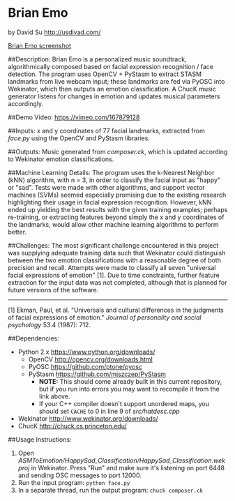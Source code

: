 Brian Emo
=========
by David Su http://usdivad.com/

[Brian Emo screenshot](screenshot.png)

##Description:
Brian Emo is a personalized music soundtrack, algorithmically composed based on facial expression recognition / face detection. The program uses OpenCV + PyStasm to extract STASM landmarks from live webcam input; these landmarks are fed via PyOSC into Wekinator, which then outputs an emotion classification. A ChucK music generator listens for changes in emotion and updates musical parameters accordingly.

##Demo Video:
https://vimeo.com/167879128

##Inputs:
x and y coordinates of 77 facial landmarks, extracted from *face.py* using the OpenCV and PyStasm libraries.

##Outputs:
Music generated from *composer.ck*, which is updated according to Wekinator emotion classifications.

##Machine Learning Details:
The program uses the k-Nearest Neighbor (kNN) algorithm, with n = 3, in order to classify the facial input as "happy" or "sad". Tests were made with other algorithms, and support vector machines (SVMs) seemed especially promising due to the existing research highlighting their usage in facial expression recognition. However, kNN ended up yielding the best results with the given training examples; perhaps re-training, or extracting features beyond simply the x and y coordinates of the landmarks, would allow other machine learning algorithms to perform better.

##Challenges:
The most significant challenge encountered in this project was supplying adequate training data such that Wekinator could distinguish between the two emotion classifications with a reasonable degree of both precision and recall. Attempts were made to classify all seven "universal facial expressions of emotion" [1]. Due to time constraints, further feature extraction for the input data was not completed, although that is planned for future versions of the software.

----
[1] Ekman, Paul, et al. "Universals and cultural differences in the judgments of facial expressions of emotion." *Journal of personality and social psychology* 53.4 (1987): 712.

##Dependencies:
- Python 2.x https://www.python.org/downloads/
    - OpenCV http://opencv.org/downloads.html
    - PyOSC https://github.com/ptone/pyosc
    - PyStasm https://github.com/mjszczep/PyStasm
        - **NOTE:** This should come already built in this current repository, but if you run into errors you may want to recompile it from the link above.
        - If your C++ compiler doesn't support unordered maps, you should set `CACHE` to 0 in line 9 of *src/hatdesc.cpp*
- Wekinator http://www.wekinator.org/downloads/
- ChucK http://chuck.cs.princeton.edu/


##Usage Instructions:
1. Open *ASMToEmotion/HappySad\_Classification/HappySad\_Classification.wekproj* in Wekinator. Press "Run" and make sure it's listening on port 6448 and sending OSC messages to port 12000.
2. Run the input program: `python face.py`
3. In a separate thread, run the output program: `chuck composer.ck`